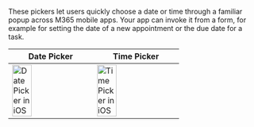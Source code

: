 These pickers let users quickly choose a date or time through a familiar popup across M365 mobile apps. Your app can invoke it from a form, for example for setting the date of a new appointment or the due date for a task.

| Date Picker                                                                                                                                                                    | Time Picker                                                                                                                                                                    |
| ------------------------------------------------------------------------------------------------------------------------------------------------------------------------------ | ------------------------------------------------------------------------------------------------------------------------------------------------------------------------------ |
| <img src="https://static2.sharepointonline.com/files/fabric/files/hig-media/images/controls/ios/DateTimePicker/datepicker.png" alt="Date Picker in iOS" style="width: 50%;" /> | <img src="https://static2.sharepointonline.com/files/fabric/files/hig-media/images/controls/ios/DateTimePicker/timepicker.png" alt="Time Picker in iOS" style="width: 50%;" /> |
